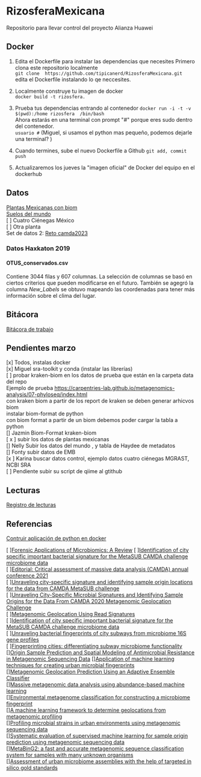 # RizosferaMexicana
Repositorio para llevar control del proyecto Alianza Huawei

## Docker  
1. Edita el Dockerfile para instalar las dependencias que necesites
Primero clona este repositorio localmente  
`git clone  https://github.com/tipicanerd/RizosferaMexicana.git`  
edita el Dockerfile instalando lo qe neccesites.  

2. Localmente construye tu imagen de docker  
`docker build -t rizosfera.`   

3. Prueba tus dependencias entrando al contenedor 
`docker run -i -t -v $(pwd):/home rizosfera  /bin/bash`  
Ahora estarás en una terminal con prompt "#" porque eres sudo dentro del contenedor.   
`usuario #`
(Miguel, si usamos el python mas pequeño, podemos dejarle una terminal? )  

4. Cuando termines, sube el nuevo Dockerfile a Github
`git add, commit push `  

5. Actualizaremos los jueves la "imagen oficial" de Docker del equipo en el dockerhub  

## Datos
[Plantas Mexicanas con biom](https://lab.matmor.unam.mx/files)  
[Suelos del mundo]()  
 [ ] Cuatro Ciénegas México   
 [ ] Otra planta   
 Set de datos 2: [Reto camda2023](https://github.com/aapashkov/camda2023)
 
### Datos Haxkaton 2019
#### OTUS_conservados.csv 
Contiene 3044 filas y 607 columnas. La selección de columnas se basó en ciertos criterios que pueden modificarse en el futuro. También se agegró la columna *New_Labels* se obtuvo mapeando las coordenadas para tener más información sobre el clima del lugar.

## Bitácora  
 [Bitácora de trabajo](https://docs.google.com/document/d/1o6B5qE0GtQPsN3JWRyDxnzQjfKWRsn-I8BagbWCK600/edit#heading=h.wojdmcq3lqcs)
 
 ## Pendientes marzo  
 [x] Todos, instalas docker  
 [x] Miguel sra-toolkit y conda (instalar las librerías)    
 [ ] probar kraken-biom en los datos de prueba que están en la carpeta data del repo  
     Ejemplo de prueba https://carpentries-lab.github.io/metagenomics-analysis/07-phyloseq/index.html  
     con kraken biom a partir de los report de kraken se deben generar arhicvos biom  
    instalar biom-format de python   
    con biom format a partir de un biom debemos poder cargar la tabla a python   
 [] Jazmin Biom-Format kraken-biom   
 [ x ] subir los datos de plantas mexicanas   
 [] Nelly Subir los datos del mundo  , y tabla de Haydee de metadatos   
 [] Fonty subir datos de EMB    
 [x ] Karina buscar datos control, ejemplo datos cuatro ciénegas MGRAST, NCBI SRA  
 [  ] Pendiente subir su script de qiime al gtithub
 
 ## Lecturas
 [Registro de lecturas](https://docs.google.com/spreadsheets/d/1YBW80z4DLh1hjOdCe4x4eETMSUuCAl26F5H6xf-ccCE/edit?usp=sharing)
 
 ## Referencias
 
 [Contruir aplicación de python en docker](https://linuxhandbook.com/dockerize-python-apps/)
 
[ ][Forensic Applications of Microbiomics: A Review](https://www.frontiersin.org/articles/10.3389/fmicb.2020.608101/full)
[ ][Identification of city specific important bacterial signature for the MetaSUB CAMDA challenge microbiome data](https://link.springer.com/article/10.1186/s13062-019-0243-z)    
[ ][Editorial: Critical assessment of massive data analysis (CAMDA) annual conference 2021](https://www.frontiersin.org/articles/10.3389/fgene.2023.1154398/full)     
[ ][Unraveling city-specific signature and identifying sample origin locations for the data from CAMDA MetaSUB challenge](https://www.ncbi.nlm.nih.gov/pmc/articles/PMC7780616/)      
[ ][Unraveling City-Specific Microbial Signatures and Identifying Sample Origins for the Data From CAMDA 2020 Metagenomic Geolocation Challenge](https://pubmed.ncbi.nlm.nih.gov/34421984/)   
[ ][Metagenomic Geolocation Using Read Signatures](https://pubmed.ncbi.nlm.nih.gov/35295949/)    
[ ][Identification of city specific important bacterial signature for the MetaSUB CAMDA challenge microbiome data](https://pubmed.ncbi.nlm.nih.gov/31340852/)  
[ ][Unraveling bacterial fingerprints of city subways from microbiome 16S gene profiles](https://pubmed.ncbi.nlm.nih.gov/29789016/)  
[ ][Fingerprinting cities: differentiating subway microbiome functionality](https://pubmed.ncbi.nlm.nih.gov/31666099/)  
[][Origin Sample Prediction and Spatial Modeling of Antimicrobial Resistance in Metagenomic Sequencing Data](https://pubmed.ncbi.nlm.nih.gov/33763122/)
[][Application of machine learning techniques for creating urban microbial fingerprints](https://pubmed.ncbi.nlm.nih.gov/31420049/)   
[][Metagenomic Geolocation Prediction Using an Adaptive Ensemble Classifier](https://pubmed.ncbi.nlm.nih.gov/33959149/)    
[][Massive metagenomic data analysis using abundance-based machine learning](https://pubmed.ncbi.nlm.nih.gov/31370905/)  
[][Environmental metagenome classification for constructing a microbiome fingerprint](https://pubmed.ncbi.nlm.nih.gov/31722729/)   
[][A machine learning framework to determine geolocations from metagenomic profiling](https://pubmed.ncbi.nlm.nih.gov/33225966/)  
[][Profiling microbial strains in urban environments using metagenomic sequencing data](https://pubmed.ncbi.nlm.nih.gov/29743119/)   
[][Systematic evaluation of supervised machine learning for sample origin prediction using metagenomic sequencing data](https://pubmed.ncbi.nlm.nih.gov/33302990/)  
[][MetaBinG2: a fast and accurate metagenomic sequence classification system for samples with many unknown organisms](https://pubmed.ncbi.nlm.nih.gov/30134953/)  
[][Assessment of urban microbiome assemblies with the help of targeted in silico gold standards](https://pubmed.ncbi.nlm.nih.gov/30621760/)  
